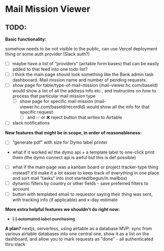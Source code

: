 # Mail Mission Viewer

## TODO:

**Basic functionality:**

somehow needs to be not visible to the public, can use Vercel deployment thing or some auth provider (Slack auth?)

- [ ] maybe have a list of “providers” (airtable form bases) that can be easily added to that feed into one todo list?
- [ ] I think the main page should look something like the Bank admin task dashbooard. Mail mission name and number of pending requests.
- [ ] show page for table/type-of-mail-mission (mail-viewer.hc.com/baseId) would show a list of all the address info etc., and instructins on how to process that particular mail mission type
  - [ ] show page for specific mail mission (mail-viewer.hc.com/baseId/recordId) would show all the info for that specific request
    - [ ] and :white_check_mark: or :x: reject button that writes to Airtable
- [ ] slack notifications

**New features that might be in scope, in order of reasonableness:**

- [ ] “generate pdf” with size for Dymo label printer
- what if it worked w/ the dymo api + a template label to one-click print them (the dymo connect api is awful but this is def possible)
- [ ] what if the main page was a kanban board or project tracker-type thing instead? it’d make it a lot easier to keep track of everything in one place and sort mail “tasks” into (not started/begun/in mailbox)
- [ ] dynamic filters by country or other fields - save preferred filters to account
- [ ] button with templated email to requestor saying their thing was sent, with tracking info (if applicable) and x-day estimate

**More extra helpful features we shouldn’t do right now:**

- ~~[ ] automated label purchasing~~

**A plan?**
nextjs, serverless, using airtable as a database
MVP: sync from various airtable databases into one central one, show it as a list on the dashboard, and allow you to mark requests as "done" - all authenticated thru slack
